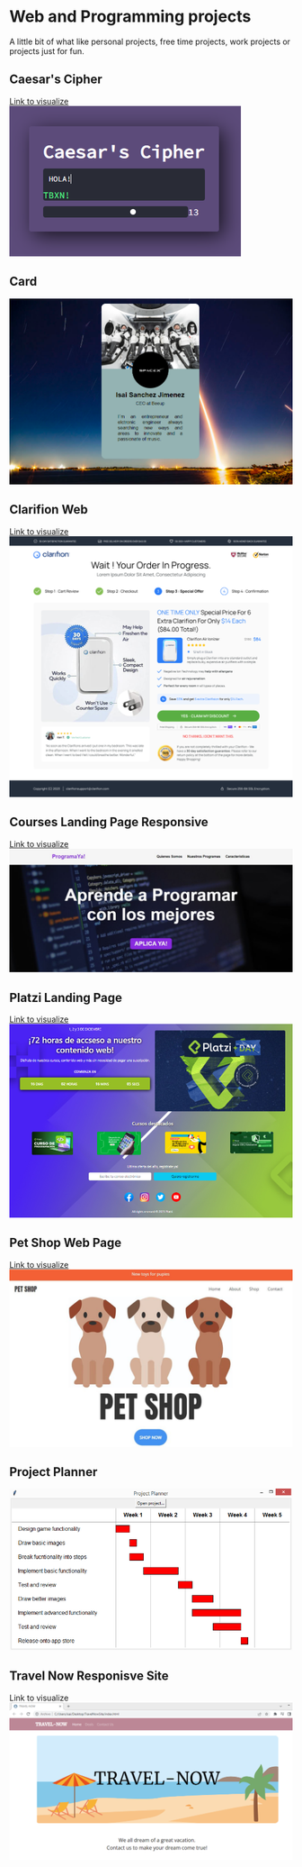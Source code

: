 <h1>Web and Programming projects</h1>
A little bit of what like personal projects, free time projects, work projects or projects just for fun.
<h2>Caesar's Cipher</h2>
<a href="https://caesarsciphergui.netlify.app/">Link to visualize</a>
<img src="CaesarsCipher/CaesarsCipher.PNG">
<br>
<h2>Card</h2>
<img src="Card/Card.PNG">
<br>
<h2>Clarifion Web</h2>
<a href="https://clarifionweb.netlify.app/">Link to visualize</a>
<img src="ClarifionWeb/Clarifion Upsell.png">
<br>
<h2>Courses Landing Page Responsive</h2>
<a href="https://courseslandingpage.netlify.app/">Link to visualize</a>
<img src="CoursesLandingPageResponsive/CoursesResponsiveLanding.JPG">
<br>
<h2>Platzi Landing Page</h2>
<a href="https://platzilandingpage.netlify.app/">Link to visualize</a>
<img src="PlatziLandingPage/LandingPage.PNG"></img>
<br>
<h2>Pet Shop Web Page</h2>
<a href="https://boisterous-griffin-2d08f4.netlify.app/">Link to visualize</a>
<img src="PetShopWebPage/PetShop.JPG">
<br>
<h2>Project Planner</h2>
<img src="ProjectPlanner/ProjectPlanner.PNG">
<br>
<h2>Travel Now Responisve Site</h2>
<a src="https://travelnowsite.netlify.app/">Link to visualize</a>
<img src="TravelNowSite/TravelNow.PNG">


